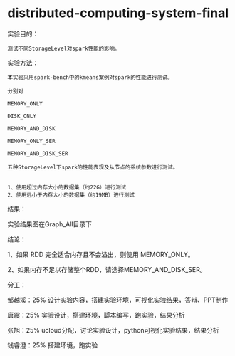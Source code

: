 # distributed-computing-system-final

实验目的：

    测试不同StorageLevel对spark性能的影响。


实验方法：

    本实验采用spark-bench中的kmeans案例对spark的性能进行测试。
    
    分别对
    
    MEMORY_ONLY
    
    DISK_ONLY
    
    MEMORY_AND_DISK
    
    MEMORY_ONLY_SER
    
    MEMORY_AND_DISK_SER
    
    五种StorageLevel下spark的性能表现及从节点的系统参数进行测试。


    1、使用超过内存大小的数据集（约22G）进行测试
    2、使用远小于内存大小的数据集（约19MB）进行测试
       


结果：

实验结果图在Graph_All目录下

结论：

1、如果 RDD 完全适合内存且不会溢出，则使用 MEMORY_ONLY。

2、如果内存不足以存储整个RDD，请选择MEMORY_AND_DISK_SER。



分工：

邹越溪：25% 设计实验内容，搭建实验环境，可视化实验结果，答辩、PPT制作

唐震：25% 实验设计，搭建环境，脚本编写，跑实验，结果分析

张旭：25% ucloud分配，讨论实验设计，python可视化实验结果，结果分析

钱睿澄：25% 搭建环境，跑实验



